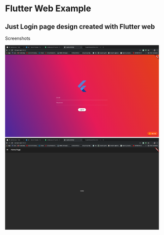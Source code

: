 # Flutter Web Example

## Just Login page design created with Flutter web 

Screenshots 

<img src="ss/ss1.png" height="300em" />
<img src="ss/ss2.png" height="300em" />